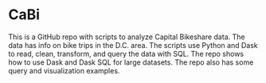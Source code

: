 # CaBi
This is a GitHub repo with scripts to analyze Capital Bikeshare data. The data has info on bike trips in the D.C. area. The scripts use Python and Dask to read, clean, transform, and query the data with SQL. The repo shows how to use Dask and Dask SQL for large datasets. The repo also has some query and visualization examples.
